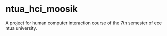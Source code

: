 # ntua_hci_moosik
A project for human computer interaction course of the 7th semester of ece ntua university.
